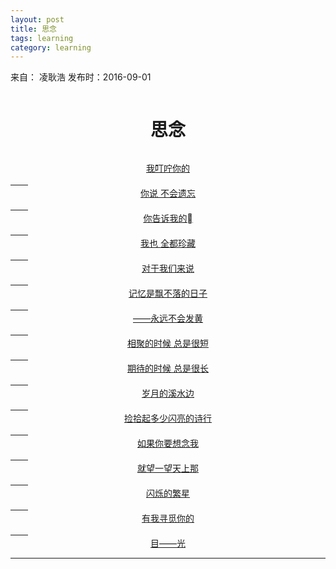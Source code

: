 ```yaml
---
layout: post
title: 思念
tags: learning
category: learning
---
```


来自： 凌耿浩 发布时：2016-09-01

<html>
    <meta charset="UTF-8">
    <head>
        <title>诗歌</title>
    </head>
    <body>
    <center><pre><h1>思念<br></h1></pre></center> 
    <center><u>我叮咛你的<br></center>
　　 <center>你说 不会遗忘<br></center>
　　 <center>你告诉我的<br></center>
　　 <center>我也 全都珍藏<br></center>
　　 <center>对于我们来说<br></center>
　　 <center>记忆是飘不落的日子<br></center>
　　 <center>——永远不会发黄<br></center>
　　 <center>相聚的时候 总是很短<br></center>
　　 <center>期待的时候 总是很长<br></center>
　　 <center>岁月的溪水边<br></center>
　　 <center>捡拾起多少闪亮的诗行<br></center>
　　 <center>如果你要想念我<br></center>
　　 <center>就望一望天上那<br></center>
　　 <center>闪烁的繁星<br></center>
　　 <center>有我寻觅你的<br></center>
　　 <center>目——光<br></u></center>
    <hr>
    </body>
</html>

                           